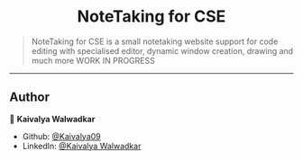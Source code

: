 <h1 align="center">NoteTaking for CSE</h1>

> NoteTaking for CSE is a small notetaking website support for code editing with specialised editor, dynamic window creation, drawing and much more
> WORK IN PROGRESS

---

## Author

👤 **Kaivalya Walwadkar**

- Github: [@Kaivalya09](https://github.com/Kaivalya09)
- LinkedIn: [@Kaivalya Walwadkar](https://www.linkedin.com/in/kaivalya0912/)
